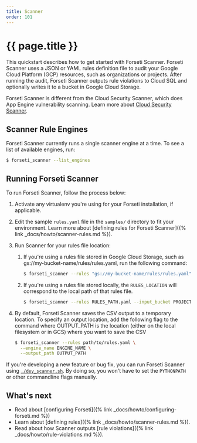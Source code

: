 ```yaml
---
title: Scanner
order: 101
---
```

# {{ page.title }}

This quickstart describes how to get started with Forseti Scanner. Forseti
Scanner uses a JSON or YAML rules definition file to audit your Google Cloud
Platform (GCP) resources, such as organizations or projects. After running the
audit, Forseti Scanner outputs rule violations to Cloud SQL and optionally
writes it to a bucket in Google Cloud Storage.

Forseti Scanner is different from the Cloud Security Scanner, which does App
Engine vulnerability scanning. Learn more about
[Cloud Security Scanner](https://cloud.google.com/security-scanner/).

## Scanner Rule Engines

Forseti Scanner currently runs a single scanner engine at a time. To see a list of 
available engines, run:

```bash
$ forseti_scanner --list_engines
```

## Running Forseti Scanner

To run Forseti Scanner, follow the process below:

  1. Activate any virtualenv you're using for your Forseti installation,
  if applicable.

  1. Edit the sample `rules.yaml` file in the `samples/` directory to fit your
  environment. Learn more about
  [defining rules for Forseti Scanner]({% link _docs/howto/scanner-rules.md %}).

  1. Run Scanner for your rules file location:

     1. If you're using a rules file stored in Google Cloud Storage, such as
      gs://my-bucket-name/rules/rules.yaml, run the following command:

          ```bash
          $ forseti_scanner --rules "gs://my-bucket-name/rules/rules.yaml"
          ```

     1. If you're using a rules file stored locally, the `RULES_LOCATION` will
      correspond to the local path of that rules file.
      
          ```bash
          $ forseti_scanner --rules RULES_PATH.yaml --input_bucket PROJECT_ID
          ```

  1. By default, Forseti Scanner saves the CSV output to a temporary location.
  To specify an output location, add the following flag to the command
  where OUTPUT_PATH is the location (either on the local filesystem or in GCS)
  where you want to save the CSV

      ```bash
      $ forseti_scanner --rules path/to/rules.yaml \
        --engine_name ENGINE_NAME \
        --output_path OUTPUT_PATH
      ```

If you're developing a new feature or bug fix, you can run Forseti Scanner
using [`./dev_scanner.sh`](https://github.com/GoogleCloudPlatform/forseti-security/blob/master/samples/scanner/dev_scanner.sh.sample).
By doing so, you won't have to set the `PYTHONPATH` or other commandline flags
manually.

## What's next

- Read about [configuring Forseti]({% link _docs/howto/configuring-forseti.md %})
- Learn about [defining rules]({% link _docs/howto/scanner-rules.md %}).
- Read about how Scanner outputs [rule violations]({% link _docs/howto/rule-violations.md %}).

